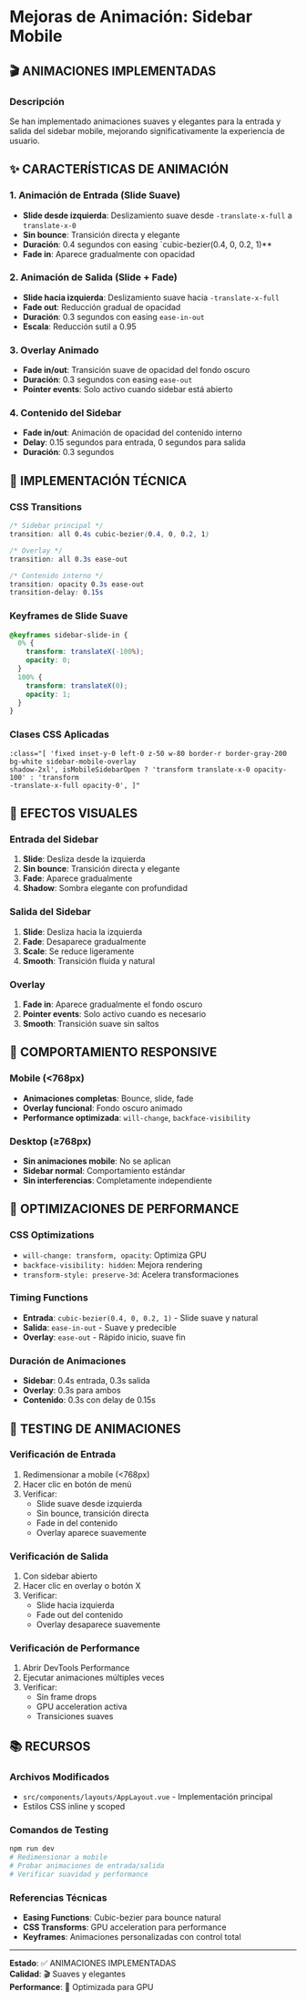 # Mejoras de Animación: Sidebar Mobile

## 🎬 ANIMACIONES IMPLEMENTADAS

### Descripción

Se han implementado animaciones suaves y elegantes para la entrada y salida del sidebar mobile, mejorando significativamente la experiencia de usuario.

## ✨ CARACTERÍSTICAS DE ANIMACIÓN

### 1. **Animación de Entrada (Slide Suave)**

- **Slide desde izquierda**: Deslizamiento suave desde `-translate-x-full` a `translate-x-0`
- **Sin bounce**: Transición directa y elegante
- **Duración**: 0.4 segundos con easing `cubic-bezier(0.4, 0, 0.2, 1)\*\*
- **Fade in**: Aparece gradualmente con opacidad

### 2. **Animación de Salida (Slide + Fade)**

- **Slide hacia izquierda**: Deslizamiento suave hacia `-translate-x-full`
- **Fade out**: Reducción gradual de opacidad
- **Duración**: 0.3 segundos con easing `ease-in-out`
- **Escala**: Reducción sutil a 0.95

### 3. **Overlay Animado**

- **Fade in/out**: Transición suave de opacidad del fondo oscuro
- **Duración**: 0.3 segundos con easing `ease-out`
- **Pointer events**: Solo activo cuando sidebar está abierto

### 4. **Contenido del Sidebar**

- **Fade in/out**: Animación de opacidad del contenido interno
- **Delay**: 0.15 segundos para entrada, 0 segundos para salida
- **Duración**: 0.3 segundos

## 🔧 IMPLEMENTACIÓN TÉCNICA

### CSS Transitions

```css
/* Sidebar principal */
transition: all 0.4s cubic-bezier(0.4, 0, 0.2, 1)

/* Overlay */
transition: all 0.3s ease-out

/* Contenido interno */
transition: opacity 0.3s ease-out
transition-delay: 0.15s
```

### Keyframes de Slide Suave

```css
@keyframes sidebar-slide-in {
  0% {
    transform: translateX(-100%);
    opacity: 0;
  }
  100% {
    transform: translateX(0);
    opacity: 1;
  }
}
```

### Clases CSS Aplicadas

```vue
:class="[ 'fixed inset-y-0 left-0 z-50 w-80 border-r border-gray-200 bg-white sidebar-mobile-overlay
shadow-2xl', isMobileSidebarOpen ? 'transform translate-x-0 opacity-100' : 'transform
-translate-x-full opacity-0', ]"
```

## 🎯 EFECTOS VISUALES

### **Entrada del Sidebar**

1. **Slide**: Desliza desde la izquierda
2. **Sin bounce**: Transición directa y elegante
3. **Fade**: Aparece gradualmente
4. **Shadow**: Sombra elegante con profundidad

### **Salida del Sidebar**

1. **Slide**: Desliza hacia la izquierda
2. **Fade**: Desaparece gradualmente
3. **Scale**: Se reduce ligeramente
4. **Smooth**: Transición fluida y natural

### **Overlay**

1. **Fade in**: Aparece gradualmente el fondo oscuro
2. **Pointer events**: Solo activo cuando es necesario
3. **Smooth**: Transición suave sin saltos

## 📱 COMPORTAMIENTO RESPONSIVE

### **Mobile (<768px)**

- **Animaciones completas**: Bounce, slide, fade
- **Overlay funcional**: Fondo oscuro animado
- **Performance optimizada**: `will-change`, `backface-visibility`

### **Desktop (≥768px)**

- **Sin animaciones mobile**: No se aplican
- **Sidebar normal**: Comportamiento estándar
- **Sin interferencias**: Completamente independiente

## 🚀 OPTIMIZACIONES DE PERFORMANCE

### **CSS Optimizations**

- `will-change: transform, opacity`: Optimiza GPU
- `backface-visibility: hidden`: Mejora rendering
- `transform-style: preserve-3d`: Acelera transformaciones

### **Timing Functions**

- **Entrada**: `cubic-bezier(0.4, 0, 0.2, 1)` - Slide suave y natural
- **Salida**: `ease-in-out` - Suave y predecible
- **Overlay**: `ease-out` - Rápido inicio, suave fin

### **Duración de Animaciones**

- **Sidebar**: 0.4s entrada, 0.3s salida
- **Overlay**: 0.3s para ambos
- **Contenido**: 0.3s con delay de 0.15s

## 🧪 TESTING DE ANIMACIONES

### **Verificación de Entrada**

1. Redimensionar a mobile (<768px)
2. Hacer clic en botón de menú
3. Verificar:
   - Slide suave desde izquierda
   - Sin bounce, transición directa
   - Fade in del contenido
   - Overlay aparece suavemente

### **Verificación de Salida**

1. Con sidebar abierto
2. Hacer clic en overlay o botón X
3. Verificar:
   - Slide hacia izquierda
   - Fade out del contenido
   - Overlay desaparece suavemente

### **Verificación de Performance**

1. Abrir DevTools Performance
2. Ejecutar animaciones múltiples veces
3. Verificar:
   - Sin frame drops
   - GPU acceleration activa
   - Transiciones suaves

## 📚 RECURSOS

### **Archivos Modificados**

- `src/components/layouts/AppLayout.vue` - Implementación principal
- Estilos CSS inline y scoped

### **Comandos de Testing**

```bash
npm run dev
# Redimensionar a mobile
# Probar animaciones de entrada/salida
# Verificar suavidad y performance
```

### **Referencias Técnicas**

- **Easing Functions**: Cubic-bezier para bounce natural
- **CSS Transforms**: GPU acceleration para performance
- **Keyframes**: Animaciones personalizadas con control total

---

**Estado**: ✅ ANIMACIONES IMPLEMENTADAS  
**Calidad**: 🎬 Suaves y elegantes  
**Performance**: 🚀 Optimizada para GPU
